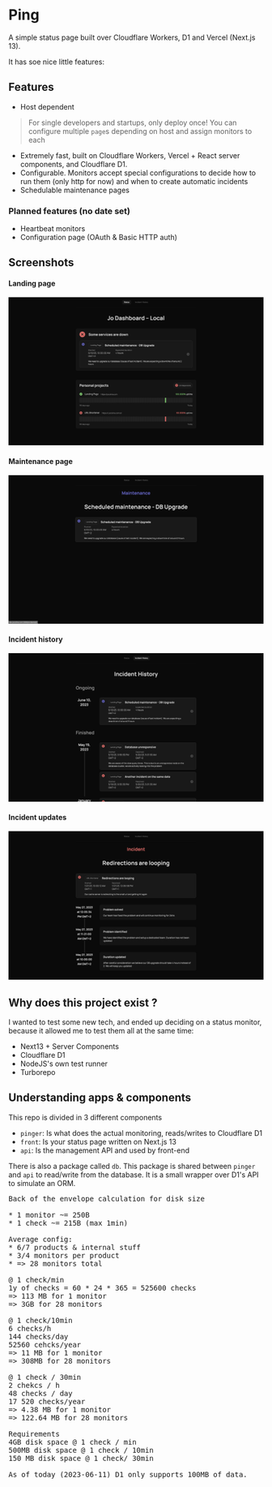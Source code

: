 # Ping
A simple status page built over Cloudflare Workers, D1 and Vercel (Next.js 13).

It has soe nice little features:

## Features
- Host dependent
> For single developers and startups, only deploy once! You can configure multiple `page`s depending on host and assign monitors to each
- Extremely fast, built on Cloudflare Workers, Vercel + React server components, and Cloudflare D1.
- Configurable. Monitors accept special configurations to decide how to run them (only http for now) and when to create automatic incidents
- Schedulable maintenance pages

### Planned features (no date set)
- Heartbeat monitors
- Configuration page (OAuth & Basic HTTP auth)

## Screenshots

#### Landing page
<img src="docs/main.png"/>

#### Maintenance page
<img src="docs/maintenance.png"/>

#### Incident history
<img src="docs/history.png"/>

#### Incident updates
<img src="docs/incident.png"/>


## Why does this project exist ?
I wanted to test some new tech, and ended up deciding on a status monitor, because it allowed
me to test them all at the same time:
- Next13 + Server Components
- Cloudflare D1
- NodeJS's own test runner
- Turborepo

## Understanding apps & components
This repo is divided in 3 different components
- `pinger`: Is what does the actual monitoring, reads/writes to Cloudflare D1
- `front`: Is your status page written on Next.js 13
- `api`: Is the management API and used by front-end

There is also a package called `db`. This package is shared between `pinger` and `api`
to read/write from the database. It is a small wrapper over D1's API to simulate an ORM.

<pre>
Back of the envelope calculation for disk size

* 1 monitor ~= 250B
* 1 check ~= 215B (max 1min)

Average config:
* 6/7 products & internal stuff
* 3/4 monitors per product
* => 28 monitors total

@ 1 check/min
1y of checks = 60 * 24 * 365 = 525600 checks
=> 113 MB for 1 monitor
=> 3GB for 28 monitors

@ 1 check/10min
6 checks/h
144 checks/day
52560 cehcks/year
=> 11 MB for 1 monitor
=> 308MB for 28 monitors

@ 1 check / 30min
2 chekcs / h
48 checks / day
17 520 checks/year
=> 4.38 MB for 1 monitor
=> 122.64 MB for 28 monitors

Requirements
4GB disk space @ 1 check / min
500MB disk space @ 1 check / 10min
150 MB disk space @ 1 check/ 30min

As of today (2023-06-11) D1 only supports 100MB of data.
</pre>
